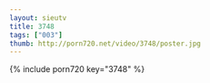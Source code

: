 ```yaml
--- 
layout: sieutv
title: 3748
tags: ["003"]
thumb: http://porn720.net/video/3748/poster.jpg
---
```

{% include porn720 key="3748" %} 
